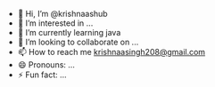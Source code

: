 - 👋 Hi, I’m @krishnaashub
- 👀 I’m interested in ...
- 🌱 I’m currently learning java
- 💞️ I’m looking to collaborate on ...
- 📫 How to reach me krishnaasingh208@gmail.com
- 😄 Pronouns: ...
- ⚡ Fun fact: ...

<!---
krishnaashub/krishnaashub is a ✨ special ✨ repository because its `README.md` (this file) appears on your GitHub profile.
You can click the Preview link to take a look at your changes.
--->
